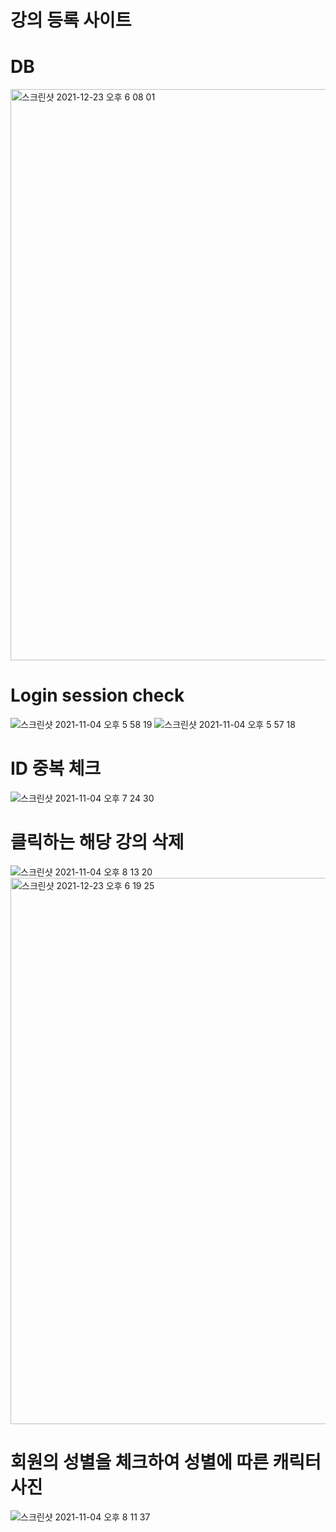 # 강의 등록 사이트



# DB
<img width="914" alt="스크린샷 2021-12-23 오후 6 08 01" src="https://user-images.githubusercontent.com/66903938/147216877-40d37ccc-c1b6-4e26-a91a-a18a748244b5.png">

# Login session check
![스크린샷 2021-11-04 오후 5 58 19](https://user-images.githubusercontent.com/66903938/147217144-e3841031-47e3-413b-98ee-f491e804659e.png)
![스크린샷 2021-11-04 오후 5 57 18](https://user-images.githubusercontent.com/66903938/147217193-b542128a-88ff-4689-916b-4546d434640b.png)


# ID 중복 체크
![스크린샷 2021-11-04 오후 7 24 30](https://user-images.githubusercontent.com/66903938/147217426-214448c2-4c4b-484a-b3f6-eca12609bcce.png)

# 클릭하는 해당 강의 삭제
![스크린샷 2021-11-04 오후 8 13 20](https://user-images.githubusercontent.com/66903938/147217518-1473d53d-ac8a-490c-81af-11b3f4b4d8a6.png)
<img width="874" alt="스크린샷 2021-12-23 오후 6 19 25" src="https://user-images.githubusercontent.com/66903938/147218313-1bbd2c07-885b-44f4-99e8-6eefd8559048.png">


# 회원의 성별을 체크하여 성별에 따른 캐릭터 사진
![스크린샷 2021-11-04 오후 8 11 37](https://user-images.githubusercontent.com/66903938/147217632-c6642b44-1f33-455c-ba97-e2007b204da6.png)
